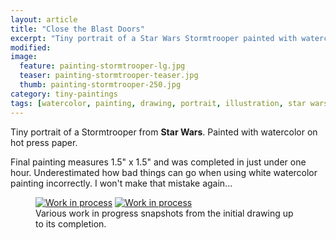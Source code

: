 ```yaml
---
layout: article
title: "Close the Blast Doors"
excerpt: "Tiny portrait of a Star Wars Stormtrooper painted with watercolor on hot press paper."
modified: 
image: 
  feature: painting-stormtrooper-lg.jpg
  teaser: painting-stormtrooper-teaser.jpg
  thumb: painting-stormtrooper-250.jpg
category: tiny-paintings
tags: [watercolor, painting, drawing, portrait, illustration, star wars]
---
```


Tiny portrait of a Stormtrooper from **Star Wars**. Painted with watercolor on hot press paper.

Final painting measures 1.5\" x 1.5\" and was completed in just under one hour. Underestimated how bad things can go when using white watercolor painting incorrectly. I won't make that mistake again...

<figure class="half">
  <a href="{{ site.url }}/images/painting-stormtrooper-process-1-lg.jpg"><img src="{{ site.url }}/images/painting-stormtrooper-process-1-600.jpg" alt="Work in process"></a>
  <a href="{{ site.url }}/images/painting-stormtrooper-process-2-lg.jpg"><img src="{{ site.url }}/images/painting-stormtrooper-process-2-600.jpg" alt="Work in process"></a>
  <figcaption>Various work in progress snapshots from the initial drawing up to its completion.</figcaption>
</figure>

